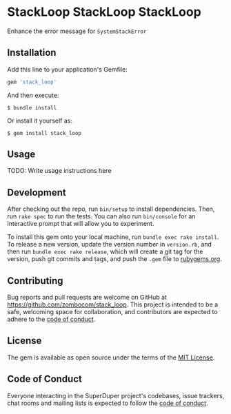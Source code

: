 # StackLoop StackLoop StackLoop

Enhance the error message for `SystemStackError`

## Installation

Add this line to your application's Gemfile:

```ruby
gem 'stack_loop'
```

And then execute:

    $ bundle install

Or install it yourself as:

    $ gem install stack_loop

## Usage

TODO: Write usage instructions here

## Development

After checking out the repo, run `bin/setup` to install dependencies. Then, run `rake spec` to run the tests. You can also run `bin/console` for an interactive prompt that will allow you to experiment.

To install this gem onto your local machine, run `bundle exec rake install`. To release a new version, update the version number in `version.rb`, and then run `bundle exec rake release`, which will create a git tag for the version, push git commits and tags, and push the `.gem` file to [rubygems.org](https://rubygems.org).

## Contributing

Bug reports and pull requests are welcome on GitHub at https://github.com/zombocom/stack_loop. This project is intended to be a safe, welcoming space for collaboration, and contributors are expected to adhere to the [code of conduct](https://github.com/zombocom/stack_loop/blob/main/CODE_OF_CONDUCT.md).


## License

The gem is available as open source under the terms of the [MIT License](https://opensource.org/licenses/MIT).

## Code of Conduct

Everyone interacting in the SuperDuper project's codebases, issue trackers, chat rooms and mailing lists is expected to follow the [code of conduct](https://github.com/zombocom/stack_loop/blob/main/CODE_OF_CONDUCT.md).

